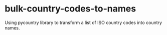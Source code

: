 bulk-country-codes-to-names
===========================

Using pycountry library to transform a list of ISO country codes into country names.